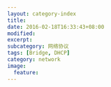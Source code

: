 ```yaml
---
layout: category-index
title: 
date: 2016-02-18T16:33:43+08:00
modified:
excerpt:
subcategory: 网络协议
tags: [Bridge, DHCP]
category: network
image:
  feature: 
---
```


